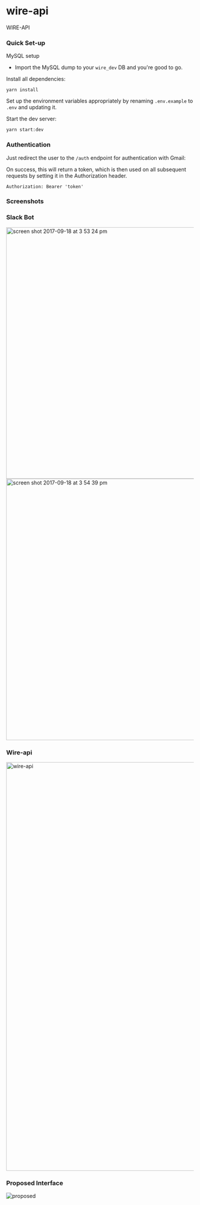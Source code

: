 # wire-api
WIRE-API


### Quick Set-up

MySQL setup
- Import the MySQL dump to your `wire_dev` DB and you're good to go.

Install all dependencies:

```
yarn install
```

Set up the environment variables appropriately by renaming `.env.example` to `.env` and updating it.


Start the dev server:

```
yarn start:dev
```

### Authentication

Just redirect the user to the ```/auth``` endpoint for authentication with Gmail:

On success, this will return a token, which is then used on all subsequent requests by setting it in the Authorization header.

```
Authorization: Bearer 'token'
```
### Screenshots

### Slack Bot
<img width="675" alt="screen shot 2017-09-18 at 3 53 24 pm" src="https://user-images.githubusercontent.com/16113214/30543673-a9e4d4b2-9c8c-11e7-80aa-4023d29cd0ca.png">
<img width="702" alt="screen shot 2017-09-18 at 3 54 39 pm" src="https://user-images.githubusercontent.com/16113214/30543731-d35ec88e-9c8c-11e7-8f82-3ab7e2a6fd96.png">

### Wire-api
<img width="1097" alt="wire-api" src="https://user-images.githubusercontent.com/16113214/30543777-f7e5ad12-9c8c-11e7-80e0-b5fd3fa36546.png">

### Proposed Interface
![proposed](https://user-images.githubusercontent.com/16113214/30543810-13c4bdc0-9c8d-11e7-8268-6e4b533e596e.png)
